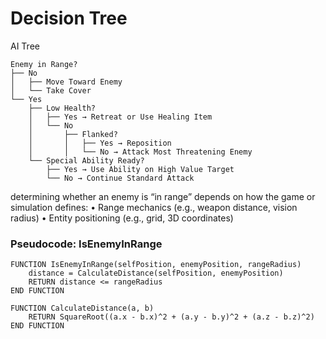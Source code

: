 # Decision Tree


AI Tree

```
Enemy in Range?
├── No
│   ├── Move Toward Enemy
│   └── Take Cover
└── Yes
    ├── Low Health?
    │   ├── Yes → Retreat or Use Healing Item
    │   └── No
    │       ├── Flanked?
    │       │   ├── Yes → Reposition
    │       │   └── No → Attack Most Threatening Enemy
    └── Special Ability Ready?
        ├── Yes → Use Ability on High Value Target
        └── No → Continue Standard Attack
```

determining whether an enemy is “in range” depends on how the game or simulation defines:
	•	Range mechanics (e.g., weapon distance, vision radius)
	•	Entity positioning (e.g., grid, 3D coordinates)

### Pseudocode: IsEnemyInRange

```
FUNCTION IsEnemyInRange(selfPosition, enemyPosition, rangeRadius)
    distance = CalculateDistance(selfPosition, enemyPosition)
    RETURN distance <= rangeRadius
END FUNCTION

FUNCTION CalculateDistance(a, b)
    RETURN SquareRoot((a.x - b.x)^2 + (a.y - b.y)^2 + (a.z - b.z)^2)
END FUNCTION
```

